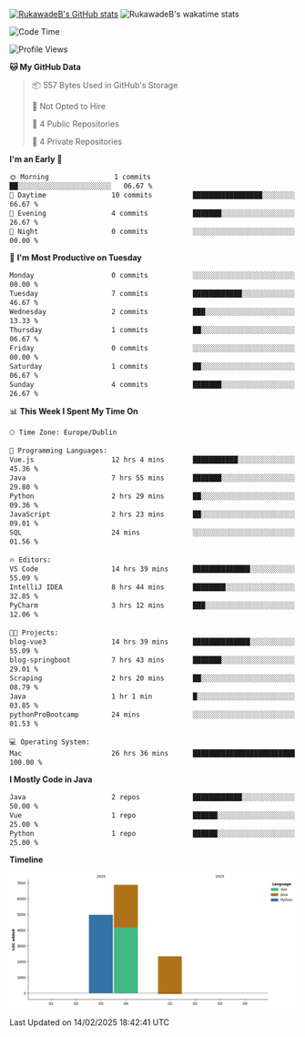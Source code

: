 
[![RukawadeB's GitHub stats](https://github-readme-stats.vercel.app/api?username=RukawadeB&hide=prs&show_icons=true&theme=omni)](https://github.com/anuraghazra/github-readme-stats)
![RukawadeB's wakatime stats](https://github-readme-stats.vercel.app/api/wakatime?username=RukawadeB)

<!--START_SECTION:waka-->
![Code Time](http://img.shields.io/badge/Code%20Time-279%20hrs%2030%20mins-blue)

![Profile Views](http://img.shields.io/badge/Profile%20Views-33-blue)

**🐱 My GitHub Data** 

> 📦 557 Bytes Used in GitHub's Storage 
 > 
> 🚫 Not Opted to Hire
 > 
> 📜 4 Public Repositories 
 > 
> 🔑 4 Private Repositories 
 > 
**I'm an Early 🐤** 

```text
🌞 Morning                1 commits           ██░░░░░░░░░░░░░░░░░░░░░░░   06.67 % 
🌆 Daytime                10 commits          █████████████████░░░░░░░░   66.67 % 
🌃 Evening                4 commits           ███████░░░░░░░░░░░░░░░░░░   26.67 % 
🌙 Night                  0 commits           ░░░░░░░░░░░░░░░░░░░░░░░░░   00.00 % 
```
📅 **I'm Most Productive on Tuesday** 

```text
Monday                   0 commits           ░░░░░░░░░░░░░░░░░░░░░░░░░   00.00 % 
Tuesday                  7 commits           ████████████░░░░░░░░░░░░░   46.67 % 
Wednesday                2 commits           ███░░░░░░░░░░░░░░░░░░░░░░   13.33 % 
Thursday                 1 commits           ██░░░░░░░░░░░░░░░░░░░░░░░   06.67 % 
Friday                   0 commits           ░░░░░░░░░░░░░░░░░░░░░░░░░   00.00 % 
Saturday                 1 commits           ██░░░░░░░░░░░░░░░░░░░░░░░   06.67 % 
Sunday                   4 commits           ███████░░░░░░░░░░░░░░░░░░   26.67 % 
```


📊 **This Week I Spent My Time On** 

```text
🕑︎ Time Zone: Europe/Dublin

💬 Programming Languages: 
Vue.js                   12 hrs 4 mins       ███████████░░░░░░░░░░░░░░   45.36 % 
Java                     7 hrs 55 mins       ███████░░░░░░░░░░░░░░░░░░   29.80 % 
Python                   2 hrs 29 mins       ██░░░░░░░░░░░░░░░░░░░░░░░   09.36 % 
JavaScript               2 hrs 23 mins       ██░░░░░░░░░░░░░░░░░░░░░░░   09.01 % 
SQL                      24 mins             ░░░░░░░░░░░░░░░░░░░░░░░░░   01.56 % 

🔥 Editors: 
VS Code                  14 hrs 39 mins      ██████████████░░░░░░░░░░░   55.09 % 
IntelliJ IDEA            8 hrs 44 mins       ████████░░░░░░░░░░░░░░░░░   32.85 % 
PyCharm                  3 hrs 12 mins       ███░░░░░░░░░░░░░░░░░░░░░░   12.06 % 

🐱‍💻 Projects: 
blog-vue3                14 hrs 39 mins      ██████████████░░░░░░░░░░░   55.09 % 
blog-springboot          7 hrs 43 mins       ███████░░░░░░░░░░░░░░░░░░   29.01 % 
Scraping                 2 hrs 20 mins       ██░░░░░░░░░░░░░░░░░░░░░░░   08.79 % 
Java                     1 hr 1 min          █░░░░░░░░░░░░░░░░░░░░░░░░   03.85 % 
pythonProBootcamp        24 mins             ░░░░░░░░░░░░░░░░░░░░░░░░░   01.53 % 

💻 Operating System: 
Mac                      26 hrs 36 mins      █████████████████████████   100.00 % 
```

**I Mostly Code in Java** 

```text
Java                     2 repos             ████████████░░░░░░░░░░░░░   50.00 % 
Vue                      1 repo              ██████░░░░░░░░░░░░░░░░░░░   25.00 % 
Python                   1 repo              ██████░░░░░░░░░░░░░░░░░░░   25.00 % 
```



**Timeline**

![Lines of Code chart](https://raw.githubusercontent.com/RukawadeB/RukawadeB/main/assets/bar_graph.png)


 Last Updated on 14/02/2025 18:42:41 UTC
<!--END_SECTION:waka-->



